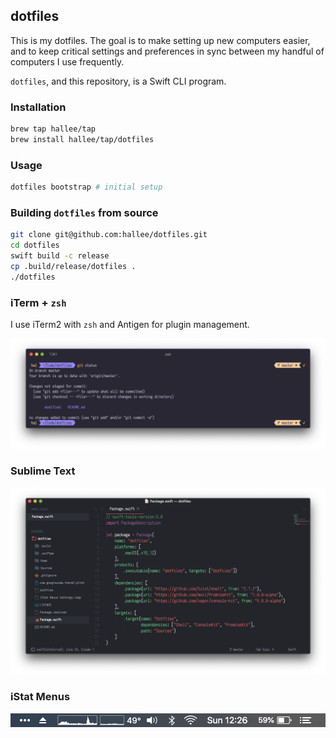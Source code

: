 ## dotfiles

This is my dotfiles. The goal is to make setting up new computers easier, and to keep critical settings and preferences in sync between my handful of computers I use frequently.

`dotfiles`, and this repository, is a Swift CLI program.

### Installation

```sh
brew tap hallee/tap
brew install hallee/tap/dotfiles
```

### Usage

```sh
dotfiles bootstrap # initial setup
```

### Building `dotfiles` from source

```sh
git clone git@github.com:hallee/dotfiles.git
cd dotfiles
swift build -c release
cp .build/release/dotfiles .
./dotfiles
```

### iTerm + `zsh`

I use iTerm2 with `zsh` and Antigen for plugin management.

![iterm2](iterm.png)

### Sublime Text

![sublime](sublime.png)

### iStat Menus

![istat](istat.png)
